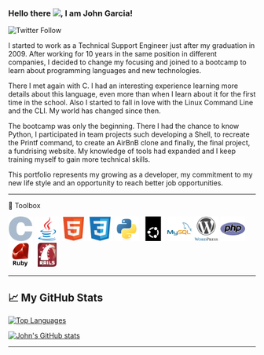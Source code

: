 ### Hello there <img src="https://raw.githubusercontent.com/MartinHeinz/MartinHeinz/master/wave.gif" width="30px">, I am John Garcia!

![Twitter Follow](https://img.shields.io/twitter/follow/johngarciadev?color=x&style=for-the-badge)

I started to work as a Technical Support Engineer just after my graduation in 2009. After working for 10 years in the same position in different companies, I decided to change my focusing and joined to a bootcamp to learn about programming languages and new technologies.

There I met again with C. I had an interesting experience learning more details about this language, even more than when I learn about it for the first time in the school. Also I started to fall in love with the Linux Command Line and the CLI. My world has changed since then.

The bootcamp was only the beginning. There I had the chance to know Python, I participated in team projects such developing a Shell, to recreate the Printf command, to create an AirBnB clone and finally, the final project, a fundrising website. My knowledge of tools had expanded and I keep training myself to gain more technical skills.

This portfolio represents my growing as a developer, my commitment to my new life style and an opportunity to reach better job opportunities.

---

🧰 Toolbox

<img src="https://github.com/devicons/devicon/blob/master/icons/c/c-original.svg" alt="C Logo" width="50" height="50"/> <img src="https://github.com/devicons/devicon/blob/master/icons/java/java-original.svg" alt="Java Logo" width="50" height="50"/>
<img src="https://github.com/devicons/devicon/blob/master/icons/html5/html5-original.svg" alt="HTML5 Logo" width="50" height="50"/> <img src="https://github.com/devicons/devicon/blob/master/icons/css3/css3-original.svg" alt="CSS3 Logo" width="50" height="50"/>
<img src="https://github.com/devicons/devicon/blob/master/icons/python/python-original.svg" alt="Python Logo" width="50" height="50"/>
<img src="https://github.com/devicons/devicon/blob/master/icons/ubuntu/ubuntu-plain.svg" alt="Ubuntu Logo" width="50" height="50"/>
<img src="https://github.com/devicons/devicon/blob/master/icons/mysql/mysql-original-wordmark.svg" alt="Mysql Logo" width="50" height="50"/> <img src="https://github.com/devicons/devicon/blob/master/icons/wordpress/wordpress-original.svg" alt="Wordpress Logo" width="50" height="50"/>
<img src="https://github.com/devicons/devicon/blob/master/icons/php/php-original.svg" alt="PHP Logo" width="50" height="50"/>
<img src="https://github.com/devicons/devicon/blob/master/icons/ruby/ruby-original-wordmark.svg" alt="Ruby Logo" width="50" height="50"/>
<img src="https://github.com/devicons/devicon/blob/master/icons/rails/rails-original-wordmark.svg" alt="Rails Logo" width="50" height="50"/>


---

## &#x1f4c8; My GitHub Stats

[![Top Languages](https://github-readme-stats.vercel.app/api/top-langs/?username=johngarciadev&theme=midnight-purple)](https://github.com/anuraghazra/github-readme-stats)

[![John's GitHub stats](https://github-readme-stats.vercel.app/api?username=johngarciadev&hide=stars,contribs&theme=midnight-purple)](https://github.com/anuraghazra/github-readme-stats)

---

<!--
**johngarciadev/johngarciadev** is a ✨ _special_ ✨ repository because its `README.md` (this file) appears on your GitHub profile.

Here are some ideas to get you started:



- 👯 I’m looking to collaborate on ...
- 🤔 I’m looking for help with ...
- 💬 Ask me about ...
- 📫 How to reach me: ...
- 😄 Pronouns: ...
- ⚡ Fun fact: ...
-->
